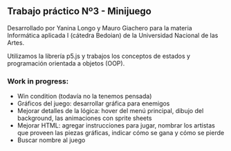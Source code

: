 ## Trabajo práctico Nº3 - Minijuego

Desarrollado por Yanina Longo y Mauro Giachero para la materia Informática aplicada I (cátedra Bedoian) de la Universidad Nacional de las Artes.

Utilizamos la librería p5.js y trabajos los conceptos de estados y programación orientada a objetos (OOP).

### Work in progress:

- Win condition (todavía no la tenemos pensada)
- Gráficos del juego: desarrollar gráfica para enemigos
- Mejorar detalles de la lógica: hover del menú principal, dibujo del background, las animaciones con sprite sheets
- Mejorar HTML: agregar instrucciones para jugar, nombrar los artistas que proveen las piezas gráficas, indicar cómo se gana y cómo se pierde
- Buscar nombre al juego
